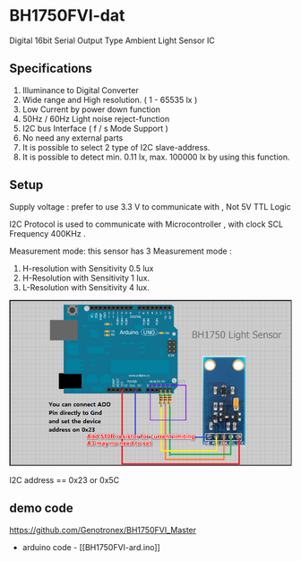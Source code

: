 
# BH1750FVI-dat

Digital 16bit Serial Output Type Ambient Light Sensor IC

## Specifications 

1) Illuminance to Digital Converter
2) Wide range and High resolution. ( 1 - 65535 lx )
3) Low Current by power down function
4) 50Hz / 60Hz Light noise reject-function
5) I2C bus Interface ( f / s Mode Support )
6) No need any external parts
7) It is possible to select 2 type of I2C slave-address.
8) It is possible to detect min. 0.11 lx, max. 100000 lx by using this function.


## Setup 

Supply voltage : prefer to use 3.3 V to communicate with , Not 5V TTL Logic 

I2C Protocol is used to communicate with Microcontroller , with clock SCL Frequency 400KHz .


Measurement mode: this sensor has 3 Measurement mode :

1) H-resolution with Sensitivity 0.5 lux
2) H-Resolution with Sensitivity 1 lux.
3) L-Resolution with Sensitivity 4 lux.



![](2025-04-01-12-55-22.png)

I2C address == 0x23 or 0x5C


## demo code 

https://github.com/Genotronex/BH1750FVI_Master

- arduino code - [[BH1750FVI-ard.ino]]
